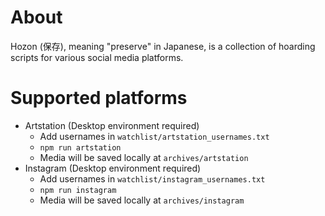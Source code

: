 # About

Hozon (保存), meaning "preserve" in Japanese, is a collection of hoarding scripts for various social media platforms.

# Supported platforms
- Artstation (Desktop environment required)
  - Add usernames in `watchlist/artstation_usernames.txt`
  - `npm run artstation`
  - Media will be saved locally at `archives/artstation`
- Instagram (Desktop environment required)
  - Add usernames in `watchlist/instagram_usernames.txt`
  - `npm run instagram`
  - Media will be saved locally at `archives/instagram`